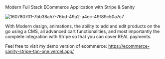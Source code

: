 Modern Full Stack ECommerce Application with Stripe & Sanity 


![160780701-7bb38a57-76bd-49a2-a4ec-49f89c50a7c7](https://user-images.githubusercontent.com/114602247/194316245-a7873005-63a5-45ef-899f-2653438f0501.png)



 With Modern design, animations, the ability to add and edit products on the go using a CMS, all advanced cart functionalities, and most importantly the complete integration with Stripe so that you can cover REAL payments.
 
 Feel free to visit my demo version of ecommerce: https://ecommerce-sanity-stripe-tan-one.vercel.app/
